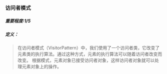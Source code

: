 ### 访问者模式
##### 重要程度:1/5
##### 定义：
> 在访问者模式（VisitorPattern）中，我们使用了一个访问者类，它改变了元素类的执行算法。通过这种方式，元素的执行算法可以随着访问者改变而改变。
  根据模式，元素对象已接受访问者对象，这样访问者对象就可以处理元素对象上的操作。